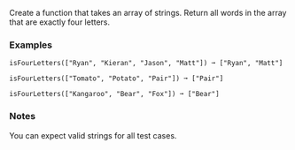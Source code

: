 Create a function that takes an array of strings. Return all words in the array that are exactly four letters.


### Examples ###
    isFourLetters(["Ryan", "Kieran", "Jason", "Matt"]) ➞ ["Ryan", "Matt"]

    isFourLetters(["Tomato", "Potato", "Pair"]) ➞ ["Pair"]

    isFourLetters(["Kangaroo", "Bear", "Fox"]) ➞ ["Bear"]


### Notes ###
You can expect valid strings for all test cases.
